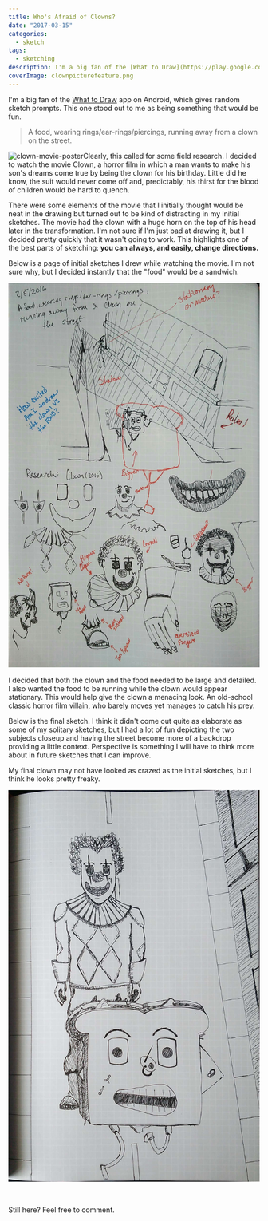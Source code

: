 ```yaml
---
title: Who's Afraid of Clowns?
date: "2017-03-15"
categories: 
  - sketch
tags: 
  - sketching
description: I'm a big fan of the [What to Draw](https://play.google.com/store/apps/details?id=llamaze.com.br.whattodraw&hl=en) app on Android, which gives random sketch prompts. This one stood out to me as being something that would be fun.
coverImage: clownpicturefeature.png
---
```


I'm a big fan of the [What to Draw](https://play.google.com/store/apps/details?id=llamaze.com.br.whattodraw&hl=en) app on Android, which gives random sketch prompts. This one stood out to me as being something that would be fun.

> A food, wearing rings/ear-rings/piercings, running away from a clown on the street.

![clown-movie-poster](https://joshualowrycom.files.wordpress.com/2017/02/clown-movie-poster.jpeg?w=200)Clearly, this called for some field research. I decided to watch the movie Clown, a horror film in which a man wants to make his son's dreams come true by being the clown for his birthday. Little did he know, the suit would never come off and, predictably, his thirst for the blood of children would be hard to quench.

There were some elements of the movie that I initially thought would be neat in the drawing but turned out to be kind of distracting in my initial sketches. The movie had the clown with a huge horn on the top of his head later in the transformation. I'm not sure if I'm just bad at drawing it, but I decided pretty quickly that it wasn't going to work. This highlights one of the best parts of sketching: **you can always, and easily, change directions.** 

Below is a page of initial sketches I drew while watching the movie. I'm not sure why, but I decided instantly that the "food" would be a sandwich.

[![](./images/wp-image-1611819243jpg.jpg)](http://joshualowrycom.files.wordpress.com/2017/02/wp-image-1611819243jpg.jpg)

I decided that both the clown and the food needed to be large and detailed. I also wanted the food to be running while the clown would appear stationary. This would help give the clown a menacing look. An old-school classic horror film villain, who barely moves yet manages to catch his prey.

Below is the final sketch. I think it didn't come out quite as elaborate as some of my solitary sketches, but I had a lot of fun depicting the two subjects closeup and having the street become more of a backdrop providing a little context. Perspective is something I will have to think more about in future sketches that I can improve.

My final clown may not have looked as crazed as the initial sketches, but I think he looks pretty freaky.

![wp-1486331238408.jpg](./images/wp-1486331238408.jpg)

 

Still here? Feel free to comment.
